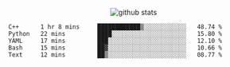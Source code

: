 <!-- <h1 align="center">Hello 👋 </h3> -->

<p align="center">
  <img src="https://github-readme-stats.vercel.app/api?username=syeehyn&hide=stars,prs,issues,contribs&count_private=true&hide_title=true" alt="github stats" />
</p>

<!--START_SECTION:waka-->
```text
C++      1 hr 8 mins     ████████████▒░░░░░░░░░░░░   48.74 % 
Python   22 mins         ████░░░░░░░░░░░░░░░░░░░░░   15.80 % 
YAML     17 mins         ███░░░░░░░░░░░░░░░░░░░░░░   12.10 % 
Bash     15 mins         ██▓░░░░░░░░░░░░░░░░░░░░░░   10.66 % 
Text     12 mins         ██▒░░░░░░░░░░░░░░░░░░░░░░   08.77 % 
```
<!--END_SECTION:waka-->
